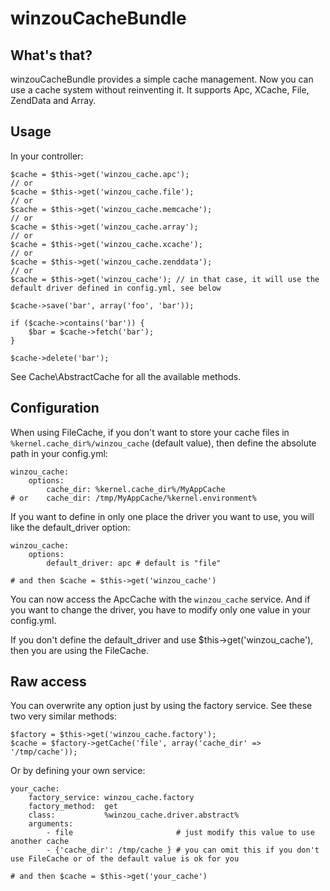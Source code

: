 winzouCacheBundle
============

What's that?
--------------
winzouCacheBundle provides a simple cache management. Now you can use a cache system without reinventing it.
It supports Apc, XCache, File, ZendData and Array.

Usage
-----
In your controller:

    $cache = $this->get('winzou_cache.apc');
    // or
    $cache = $this->get('winzou_cache.file');
    // or
    $cache = $this->get('winzou_cache.memcache');
    // or
    $cache = $this->get('winzou_cache.array');
    // or
    $cache = $this->get('winzou_cache.xcache');
    // or
    $cache = $this->get('winzou_cache.zenddata');
    // or
    $cache = $this->get('winzou_cache'); // in that case, it will use the default driver defined in config.yml, see below

    $cache->save('bar', array('foo', 'bar'));
    
    if ($cache->contains('bar')) {
        $bar = $cache->fetch('bar');
    }
    
    $cache->delete('bar');

See Cache\AbstractCache for all the available methods.

Configuration
-------------
When using FileCache, if you don't want to store your cache files in `%kernel.cache_dir%/winzou_cache` (default value), then define the absolute path in your config.yml:

    winzou_cache:
        options:
            cache_dir: %kernel.cache_dir%/MyAppCache
    # or    cache_dir: /tmp/MyAppCache/%kernel.environment%

If you want to define in only one place the driver you want to use, you will like the default_driver option:

    winzou_cache:
        options:
            default_driver: apc # default is "file"
    
    # and then $cache = $this->get('winzou_cache')

You can now access the ApcCache with the `winzou_cache` service. And if you want to change the driver, you have to modify only one value in your config.yml.

If you don't define the default_driver and use $this->get('winzou_cache'), then you are using the FileCache.

Raw access
----------
You can overwrite any option just by using the factory service. See these two very similar methods:

    $factory = $this->get('winzou_cache.factory');
    $cache = $factory->getCache('file', array('cache_dir' => '/tmp/cache'));

Or by defining your own service:

    your_cache:
        factory_service: winzou_cache.factory
        factory_method:  get
        class:           %winzou_cache.driver.abstract%
        arguments:
            - file                       # just modify this value to use another cache
            - {'cache_dir': /tmp/cache } # you can omit this if you don't use FileCache or of the default value is ok for you
    
    # and then $cache = $this->get('your_cache')
